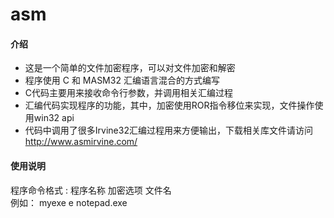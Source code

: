 # asm

#### 介绍


- 这是一个简单的文件加密程序，可以对文件加密和解密
- 程序使用 C 和 MASM32 汇编语言混合的方式编写
- C代码主要用来接收命令行参数，并调用相关汇编过程
- 汇编代码实现程序的功能，其中，加密使用ROR指令移位来实现，文件操作使用win32 api
- 代码中调用了很多Irvine32汇编过程用来方便输出，下载相关库文件请访问 http://www.asmirvine.com/




#### 使用说明

程序命令格式 : 程序名称  加密选项  文件名   
例如： myexe e notepad.exe

